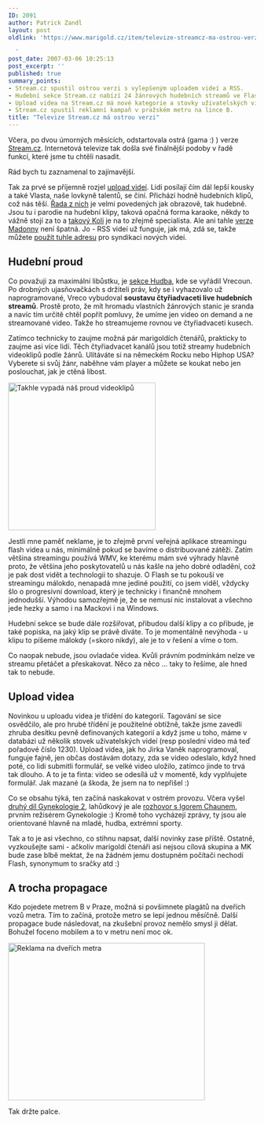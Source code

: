 ```yaml
---
ID: 2091
author: Patrick Zandl
layout: post
oldlink: 'https://www.marigold.cz/item/televize-streamcz-ma-ostrou-verzi

  '
post_date: 2007-03-06 10:25:13
post_excerpt: ''
published: true
summary_points:
- Stream.cz spustil ostrou verzi s vylepšeným uploadem videí a RSS.
- Hudební sekce Stream.cz nabízí 24 žánrových hudebních streamů ve Flash.
- Upload videa na Stream.cz má nové kategorie a stovky uživatelských videí.
- Stream.cz spustil reklamní kampaň v pražském metru na lince B.
title: "Televize Stream.cz má ostrou verzi"
---
```


Včera, po dvou úmorných měsících, odstartovala ostrá (gama :) ) verze <a href="http://www.stream.cz">Stream.cz</a>. Internetová televize tak došla své finálnější podoby v řadě funkcí, které jsme tu chtěli nasadit. 

Rád bych tu zaznamenal to zajímavější. 

Tak za prvé se příjemně rozjel <a href="http://www.stream.cz/?m=video&a=videolist">upload videí</a>. Lidi posílají čím dál lepší kousky a také Vlasta, naše lovkyně talentů, se činí. Přichází hodně hudebních klipů, což nás těší. <a href="http://www.stream.cz/video/1238-barova-zakazany-ovoce/0">Řada z nich</a> je velmi povedených jak obrazově, tak hudebně. Jsou tu i parodie na hudební klipy, taková opačná forma karaoke, někdy to vážně stojí za to a <a href="http://www.stream.cz/?m=video&a=videolist&user_id=2030">takový Koli</a> je na to zřejmě specialista. Ale ani tahle <a href="http://www.stream.cz/video/1144-madonna/">verze Madonny</a> není špatná. Jo - RSS videí už funguje, jak má, zdá se, takže můžete <a href="http://www.stream.cz/?m=rss&a=main&rss_type=video">použít tuhle adresu</a> pro syndikaci nových videí.

<h2>Hudební proud</h2>

Co považuji za maximální libůstku, je <a href="http://www.stream.cz/?m=music">sekce Hudba</a>, kde se vyřádil Vrecoun. Po drobných ujasňovačkách s držiteli práv, kdy se i vyhazovalo už naprogramované, Vreco vybudoval <strong>soustavu čtyřiadvaceti live hudebních streamů</strong>. Prostě proto, že mít hromadu vlastních žánrových stanic je sranda a navíc tím určitě chtěl popřít pomluvy, že umíme jen video on demand a ne streamované video. Takže ho streamujeme rovnou ve čtyřiadvaceti kusech. 

Zatímco technicky to zaujme možná pár marigoldích čtenářů, prakticky to zaujme asi více lidí. Těch čtyřiadvacet kanálů jsou totiž streamy hudebních videoklipů podle žánrů. Ulítáváte si na německém Rocku nebo Hiphop USA? Vyberete si svůj žánr, naběhne vám player a můžete se koukat nebo jen poslouchat, jak je ctěná libost. 


<img src="http://www.marigold.cz/wp-content/proudvideoklipu-300.jpg" width="300" height="300" alt="Takhle vypadá náš proud videoklipů" title="Takhle vypadá náš proud videoklipů" />

Jestli mne paměť neklame, je to zřejmě první veřejná aplikace streamingu flash videa u nás, minimálně pokud se bavíme o distribuované zátěži. Zatím většina streamingu používá WMV, ke kterému mám své výhrady hlavně proto, že většina jeho poskytovatelů u nás kašle na jeho dobré odladění, což je pak dost vidět a technologii to shazuje. O Flash se tu pokouší ve streamingu málokdo, nenapadá mne jediné použití, co jsem viděl, vždycky šlo o progresivní download, který je technicky i finančně mnohem jednodušší. Výhodou samozřejmě je, že se nemusí nic instalovat a všechno jede hezky a samo i na Mackovi i na Windows. 

Hudební sekce se bude dále rozšiřovat, přibudou další klipy a co přibude, je také popiska, na jaký klip se právě díváte. To je momentálně nevýhoda - u klipu to píšeme málokdy (=skoro nikdy), ale je to v řešení a víme o tom. 

Co naopak nebude, jsou ovladače videa. Kvůli právním podmínkám nelze ve streamu přetáčet a přeskakovat. Něco za něco ... taky to řešíme, ale hned tak to nebude. 

<h2>Upload videa</h2>

Novinkou u uploadu videa je třídění do kategorií. Tagování se sice osvědčilo, ale pro hrubé třídění je použitelné obtížně, takže jsme zavedli zhruba desítku pevně definovaných kategorií a když jsme u toho, máme v databázi už několik stovek uživatelských videí (resp poslední video má teď pořadové číslo 1230). Upload videa, jak ho Jirka Vaněk naprogramoval, funguje fajně, jen občas dostávám dotazy, zda se video odeslalo, když hned poté, co lidi submitli formulář, se velké video uložilo, zatímco jinde to trvá tak dlouho. A to je ta finta: video se odesílá už v momentě, kdy vyplňujete formulář. Jak mazané (a škoda, že jsem na to nepřišel :)

Co se obsahu týká, ten začíná naskakovat v ostrém provozu. Včera vyšel <a href="http://www.stream.cz/clanek/453-gynekologie-2-dil-2-slechta">druhý díl Gynekologie 2</a>, lahůdkový je  ale <a href="http://www.stream.cz/clanek/352-jak-se-tocila-gynekologie-2">rozhovor s Igorem Chaunem</a>, prvním režisérem Gynekologie :) Kromě toho vycházejí zprávy, ty jsou ale orientované hlavně na mladé, hudba, extrémní sporty. 

Tak a to je asi všechno, co stihnu napsat, další novinky zase příště. Ostatně, vyzkoušejte sami - ačkoliv marigoldí čtenáři asi nejsou cílová skupina a MK bude zase blbě mektat, že na žádném jemu dostupném počítači nechodí Flash, synonymum to sračky atd :)

<h2>A trocha propagace</h2>

Kdo pojedete metrem B v Praze, možná si povšimnete plagátů na dveřích vozů metra. Tím to začíná, protože metro se lepí jednou měsíčně. Další propagace bude následovat, na zkušební provoz nemělo smysl ji dělat. Bohužel foceno mobilem a to v metru není moc ok.

<a href="http://www.marigold.cz/wp-content/Stream%20v%20metru.jpg"><img src="http://www.marigold.cz/wp-content/_Stream%20v%20metru.jpg" width="400" height="320" alt="Reklama na dveřích metra" title="Reklama na dveřích metra"  /></a>

Tak držte palce.